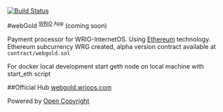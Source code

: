 [![Build Status](https://travis-ci.org/webRunes/webGold-WRIO-App.svg?branch=master)](https://travis-ci.org/webRunes/webGold-WRIO-App)

#webGold <sup>[WRIO](http://webgold.wrioos.com) App</sup>
(coming soon)

Payment processor for WRIO-InternetOS. Using [Ethereum](https://www.ethereum.org/) technology. Ethereum subcurrency WRG created,
alpha version contract available at ```contract/webgold.sol```

For docker local development start geth node on local machine with start_eth script

##Official Hub
[webgold.wrioos.com](http://webgold.wrioos.com)

Powered by [Open Copyright](http://opencopyright.webrunes.com)

